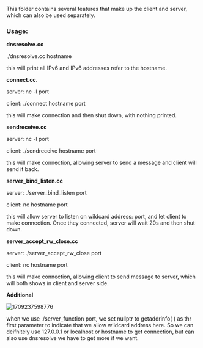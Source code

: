 This folder contains several features that make up the client and server, which can also be used separately.

### Usage:

**dnsresolve.cc**

./dnsresolve.cc hostname

this will print all IPv6 and IPv6 addresses refer to the hostname.

**connect.cc.**

server: nc -l port

client: ./connect hostname port

this will make connection and then shut down, with nothing printed.

**sendreceive.cc**

server: nc -l port

client: ./sendreceive hostname port

this will make connection, allowing server to send a message and client will send it back.

**server_bind_listen.cc**

server: ./server_bind_listen port

client: nc hostname port

this will allow server to listen on wildcard address: port, and let client to make connection. Once they connected, server will wait 20s and then shut down.

**server_accept_rw_close.cc**

server: ./server_accept_rw_close port

client: nc hostname port

this will make connection, allowing client to send message to server, which will both shows in client and server side.

**Additional**

![1709237598776](image/README/1709237598776.png)

when we use ./server_function port, we set nullptr to getaddrinfo( ) as thr first parameter to indicate that we allow wildcard address here. So we can deifnitely use 127.0.0.1 or localhost or hostname to get connection, but can also use dnsresolve we have to get more if we want.
